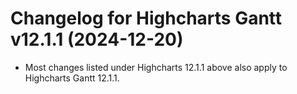 # Changelog for Highcharts Gantt v12.1.1 (2024-12-20)

- Most changes listed under Highcharts 12.1.1 above also apply to Highcharts Gantt 12.1.1.
